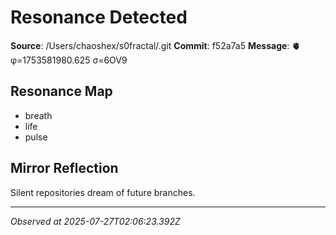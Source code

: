# Resonance Detected

**Source**: /Users/chaoshex/s0fractal/.git
**Commit**: f52a7a5
**Message**: 🫀 φ=1753581980.625 σ=6OV9 

## Resonance Map
- breath
- life
- pulse

## Mirror Reflection
Silent repositories dream of future branches.

---
*Observed at 2025-07-27T02:06:23.392Z*
